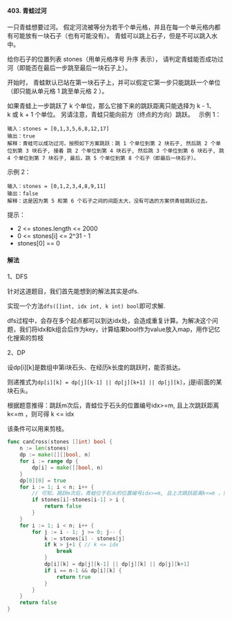 #### 403. 青蛙过河
一只青蛙想要过河。 假定河流被等分为若干个单元格，并且在每一个单元格内都有可能放有一块石子（也有可能没有）。 青蛙可以跳上石子，但是不可以跳入水中。

给你石子的位置列表 stones（用单元格序号 升序 表示）， 请判定青蛙能否成功过河（即能否在最后一步跳至最后一块石子上）。

开始时， 青蛙默认已站在第一块石子上，并可以假定它第一步只能跳跃一个单位（即只能从单元格 1 跳至单元格 2 ）。

如果青蛙上一步跳跃了 k 个单位，那么它接下来的跳跃距离只能选择为 k - 1、k 或 k + 1 个单位。 另请注意，青蛙只能向前方（终点的方向）跳跃。
 
示例 1：
```
输入：stones = [0,1,3,5,6,8,12,17]
输出：true
解释：青蛙可以成功过河，按照如下方案跳跃：跳 1 个单位到第 2 块石子, 然后跳 2 个单位到第 3 块石子, 接着 跳 2 个单位到第 4 块石子, 然后跳 3 个单位到第 6 块石子, 跳 4 个单位到第 7 块石子, 最后，跳 5 个单位到第 8 个石子（即最后一块石子）。
```
示例 2：
```
输入：stones = [0,1,2,3,4,8,9,11]
输出：false
解释：这是因为第 5 和第 6 个石子之间的间距太大，没有可选的方案供青蛙跳跃过去。
```

提示：
- 2 <= stones.length <= 2000
- 0 <= stones[i] <= 2^31 - 1
- stones[0] == 0

#### 解法
1、DFS

针对这道题目，我们首先能想到的解法其实是dfs.
 
实现一个方法``dfs([]int, idx int, k int) bool``即可求解.

dfs过程中，会存在多个起点都可以到达idx处，会造成重复计算。为解决这个问题，我们将idx和k组合后作为key，计算结果bool作为value放入map，用作记忆化搜索的剪枝

2、DP

设dp[i][k]是数组中第i块石头、在经历k长度的跳跃时，能否抵达。

则递推式为``dp[i][k] = dp[j][k-1] || dp[j][k+1] || dp[j][k]``，j是i前面的某块石头。

根据题意推得：跳跃m次后，青蛙位于石头的位置编号idx>=m, 且上次跳跃距离k<=m ，则可得 k <= idx

该条件可以用来剪枝。
```go
func canCross(stones []int) bool {
    n := len(stones)
    dp := make([][]bool, n)
    for i := range dp {
        dp[i] = make([]bool, n)
    }
    dp[0][0] = true
    for i := 1; i < n; i++ {
        // 可知，跳跃m次后，青蛙位于石头的位置编号idx>=m, 且上次跳跃距离k<=m ，则可得 k <= idx
        if stones[i]-stones[i-1] > i {
            return false
        }
    }
    for i := 1; i < n; i++ {
        for j := i - 1; j >= 0; j-- {
            k := stones[i] - stones[j]
            if k > j+1 { // k <= idx
                break
            }
            dp[i][k] = dp[j][k-1] || dp[j][k] || dp[j][k+1]
            if i == n-1 && dp[i][k] {
                return true
            }
        }
    }
    return false
}
```